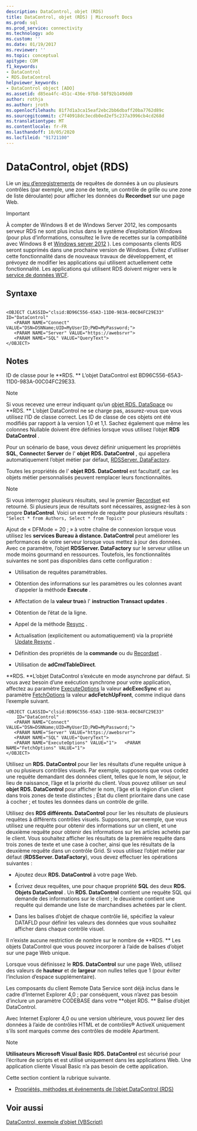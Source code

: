 ```yaml
---
description: DataControl, objet (RDS)
title: DataControl, objet (RDS) | Microsoft Docs
ms.prod: sql
ms.prod_service: connectivity
ms.technology: ado
ms.custom: ''
ms.date: 01/19/2017
ms.reviewer: ''
ms.topic: conceptual
apitype: COM
f1_keywords:
- DataControl
- RDS.DataControl
helpviewer_keywords:
- DataControl object [ADO]
ms.assetid: d85ea4fc-451c-436e-97b8-58f92b149dd0
author: rothja
ms.author: jroth
ms.openlocfilehash: 81f7d1a3ca15eaf2ebc2bb6dbaff20ba7762d89c
ms.sourcegitcommit: c7f40918dc3ecdb0ed2ef5c237a3996cb4cd268d
ms.translationtype: MT
ms.contentlocale: fr-FR
ms.lasthandoff: 10/05/2020
ms.locfileid: "91721100"
---
```

# <a name="datacontrol-object-rds"></a>DataControl, objet (RDS)
Lie un [jeu d’enregistrements](../ado-api/recordset-object-ado.md) de requêtes de données à un ou plusieurs contrôles (par exemple, une zone de texte, un contrôle de grille ou une zone de liste déroulante) pour afficher les données du **Recordset** sur une page Web.  
  
> [!IMPORTANT]
>  À compter de Windows 8 et de Windows Server 2012, les composants serveur RDS ne sont plus inclus dans le système d’exploitation Windows (pour plus d’informations, consultez le livre de recettes sur la compatibilité avec Windows 8 et [Windows server 2012](https://www.microsoft.com/download/details.aspx?id=27416) ). Les composants clients RDS seront supprimés dans une prochaine version de Windows. Évitez d'utiliser cette fonctionnalité dans de nouveaux travaux de développement, et prévoyez de modifier les applications qui utilisent actuellement cette fonctionnalité. Les applications qui utilisent RDS doivent migrer vers le [service de données WCF](/dotnet/framework/wcf/).  
  
## <a name="syntax"></a>Syntaxe  
  
```  
  
<OBJECT CLASSID="clsid:BD96C556-65A3-11D0-983A-00C04FC29E33" ID="DataControl"  
   <PARAM NAME="Connect" VALUE="DSN=DSNName;UID=MyUserID;PWD=MyPassword;">  
   <PARAM NAME="Server" VALUE="https://awebsrvr">  
   <PARAM NAME="SQL" VALUE="QueryText">  
</OBJECT>  
```  
  
## <a name="remarks"></a>Notes  
 ID de classe pour le **RDS. ** L’objet DataControl est BD96C556-65A3-11D0-983A-00C04FC29E33.  
  
> [!NOTE]
>  Si vous recevez une erreur indiquant qu’un [objet RDS. DataSpace](./dataspace-object-rds.md) ou **RDS. ** L’objet DataControl ne se charge pas, assurez-vous que vous utilisez l’ID de classe correct. Les ID de classe de ces objets ont été modifiés par rapport à la version 1,0 et 1,1. Sachez également que même les colonnes Nullable doivent être définies lorsque vous utilisez l’objet **RDS DataControl** .  
  
 Pour un scénario de base, vous devez définir uniquement les propriétés **SQL**, **Connect**et **Server** de l' **objet RDS. DataControl** , qui appellera automatiquement l’objet métier par défaut, [RDSServer. DataFactory](./datafactory-object-rdsserver.md).  
  
 Toutes les propriétés de l' **objet RDS. DataControl** est facultatif, car les objets métier personnalisés peuvent remplacer leurs fonctionnalités.  
  
> [!NOTE]
>  Si vous interrogez plusieurs résultats, seul le premier [Recordset](../ado-api/recordset-object-ado.md) est retourné. Si plusieurs jeux de résultats sont nécessaires, assignez-les à son propre **DataControl**. Voici un exemple de requête pour plusieurs résultats : `"Select * from Authors, Select * from Topics"`  
  
 Ajout de « DFMode = 20 ; » à votre chaîne de connexion lorsque vous utilisez les **services Bureau à distance. DataControl** peut améliorer les performances de votre serveur lorsque vous mettez à jour des données. Avec ce paramètre, l’objet **RDSServer. DataFactory** sur le serveur utilise un mode moins gourmand en ressources. Toutefois, les fonctionnalités suivantes ne sont pas disponibles dans cette configuration :  
  
-   Utilisation de requêtes paramétrables.  
  
-   Obtention des informations sur les paramètres ou les colonnes avant d’appeler la méthode **Execute** .  
  
-   Affectation de la **valeur true**à l' **instruction Transact updates** .  
  
-   Obtention de l’état de la ligne.  
  
-   Appel de la méthode [Resync](../ado-api/resync-method.md) .  
  
-   Actualisation (explicitement ou automatiquement) via la propriété [Update Resync](../ado-api/update-resync-property-dynamic-ado.md) .  
  
-   Définition des propriétés de la **commande** ou du [Recordset](./recordset-sourcerecordset-properties-rds.md) .  
  
-   Utilisation de **adCmdTableDirect**.  
  
 **RDS. **L’objet DataControl s’exécute en mode asynchrone par défaut. Si vous avez besoin d’une exécution synchrone pour votre application, affectez au paramètre [ExecuteOptions](./executeoptions-property-rds.md) la valeur **adcExecSync** et au paramètre [FetchOptions](./fetchoptions-property-rds.md) la valeur **adcFetchUpFront**, comme indiqué dans l’exemple suivant.  
  
```  
<OBJECT CLASSID="clsid:BD96C556-65A3-11D0-983A-00C04FC29E33"   
    ID="DataControl"  
   <PARAM NAME="Connect" VALUE="DSN=DSNName;UID=MyUserID;PWD=MyPassword;">  
   <PARAM NAME="Server" VALUE="https://awebsrvr">  
   <PARAM NAME="SQL" VALUE="QueryText">  
   <PARAM NAME="ExecuteOptions" VALUE="1">   <PARAM NAME="FetchOptions" VALUE="1">  
</OBJECT>  
```  
  
 Utilisez un **RDS. DataControl** pour lier les résultats d’une requête unique à un ou plusieurs contrôles visuels. Par exemple, supposons que vous codez une requête demandant des données client, telles que le nom, le séjour, le lieu de naissance, l’âge et la priorité du client. Vous pouvez utiliser un seul **objet RDS. DataControl** pour afficher le nom, l’âge et la région d’un client dans trois zones de texte distinctes ; État du client prioritaire dans une case à cocher ; et toutes les données dans un contrôle de grille.  
  
 Utilisez des **RDS différents. DataControl** pour lier les résultats de plusieurs requêtes à différents contrôles visuels. Supposons, par exemple, que vous utilisez une requête pour obtenir des informations sur un client, et une deuxième requête pour obtenir des informations sur les articles achetés par le client. Vous souhaitez afficher les résultats de la première requête dans trois zones de texte et une case à cocher, ainsi que les résultats de la deuxième requête dans un contrôle Grid. Si vous utilisez l’objet métier par défaut (**RDSServer. DataFactory**), vous devez effectuer les opérations suivantes :  
  
-   Ajoutez deux **RDS. DataControl** à votre page Web.  
  
-   Écrivez deux requêtes, une pour chaque propriété **SQL** des deux **RDS. Objets DataControl** . Un **RDS. DataControl** contient une requête SQL qui demande des informations sur le client ; le deuxième contient une requête qui demande une liste de marchandises achetées par le client.  
  
-   Dans les balises d’objet de chaque contrôle lié, spécifiez la valeur DATAFLD pour définir les valeurs des données que vous souhaitez afficher dans chaque contrôle visuel.  
  
 Il n’existe aucune restriction de nombre sur le nombre de **RDS. ** Les objets DataControl que vous pouvez incorporer à l’aide de balises d’objet sur une page Web unique.  
  
 Lorsque vous définissez le **RDS. DataControl** sur une page Web, utilisez des valeurs de **hauteur** et de **largeur** non nulles telles que 1 (pour éviter l’inclusion d’espace supplémentaire).  
  
 Les composants du client Remote Data Service sont déjà inclus dans le cadre d’Internet Explorer 4,0 ; par conséquent, vous n’avez pas besoin d’inclure un paramètre CODEBASE dans votre **objet RDS. ** Balise d’objet DataControl.  
  
 Avec Internet Explorer 4,0 ou une version ultérieure, vous pouvez lier des données à l’aide de contrôles HTML et de contrôles® ActiveX uniquement s’ils sont marqués comme des contrôles de modèle Apartment.  
  
> [!NOTE]
>  **Utilisateurs Microsoft Visual Basic** **RDS. DataControl** est sécurisé pour l’écriture de scripts et est utilisé uniquement dans les applications Web. Une application cliente Visual Basic n’a pas besoin de cette application.  
  
 Cette section contient la rubrique suivante.  
  
-   [Propriétés, méthodes et événements de l’objet DataControl (RDS)](./datacontrol-object-rds-properties-methods-and-events.md)  
  
## <a name="see-also"></a>Voir aussi  
 [DataControl, exemple d’objet (VBScript)](./datacontrol-object-example-vbscript.md)